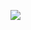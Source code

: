 [<img src="https://vettom-images.s3.eu-west-1.amazonaws.com/logo/vettom-banner.jpg">](https://vettom.pages.dev/)
